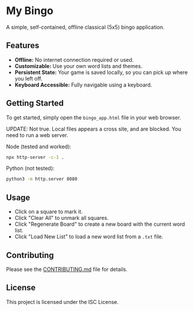 # My Bingo

A simple, self-contained, offline classical (5x5) bingo application.

## Features

- **Offline:** No internet connection required or used.
- **Customizable:** Use your own word lists and themes.
- **Persistent State:** Your game is saved locally, so you can pick up where you left off.
- **Keyboard Accessible:** Fully navigable using a keyboard.

## Getting Started

To get started, simply open the `bingo_app.html` file in your web browser.

UPDATE: Not true. Local files appears a cross site, and are blocked. You need to
run a web server.

Node (tested and worked):

```bash
npx http-server -c-1 .
```

Python (not tested):

```bash
python3 -m http.server 8080
```

## Usage

- Click on a square to mark it.
- Click "Clear All" to unmark all squares.
- Click "Regenerate Board" to create a new board with the current word list.
- Click "Load New List" to load a new word list from a `.txt` file.

## Contributing

Please see the [CONTRIBUTING.md](CONTRIBUTING.md) file for details.

## License

This project is licensed under the ISC License.
